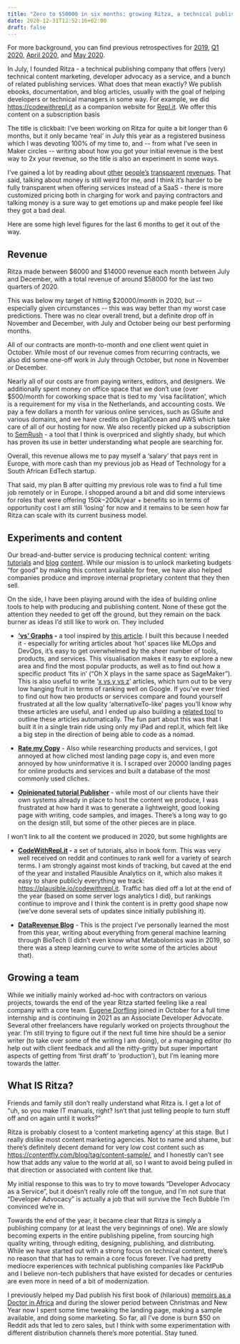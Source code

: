 ```yaml
---
title: "Zero to $50000 in six months: growing Ritza, a technical publishing company, as a productized service"
date: 2020-12-31T12:52:16+02:00
draft: false
---
```


For more background, you can find previous retrospectives for
[<u>2019</u>](https://sixhobbits.github.io/hugoblog/posts/2019-retrospective/),
[<u>Q1
2020</u>](https://sixhobbits.github.io/hugoblog/posts/2020-q1-retrospective/),
[<u>April
2020</u>](https://sixhobbits.github.io/hugoblog/posts/2020-04-retrospective/),
and [<u>May
2020</u>](https://sixhobbits.github.io/hugoblog/posts/2020-05-retrospective/).

In July, I founded Ritza - a technical publishing company that offers
(very) technical content marketing, developer advocacy as a service, and
a bunch of related publishing services. What does that mean exactly? We
publish ebooks, documentation, and blog articles, usually with the goal
of helping developers or technical managers in some way. For example, we
did [<u>https://codewithrepl.it</u>](https://codewithrepl.it) as a
companion website for [<u>Repl.it</u>](https://repl.it/). We offer this
content on a subscription basis

The title is clickbait: I’ve been working on Ritza for quite a bit
longer than 6 months, but it only became ‘real’ in July this year as a
registered business which I was devoting 100% of my time to, and -- from
what I’ve seen in Maker circles -- writing about how you got your
initial revenue is the best way to 2x your revenue, so the title is also
an experiment in some ways.

I’ve gained a lot by reading about
[<u>other</u>](https://www.coryzue.com/open/)
[<u>people’s</u>](https://twitter.com/SahinKevin/status/1334142235051520000)
[<u>transparent</u>](https://themakingof.carrd.co)
[<u>revenues</u>](https://nomadlist.com/open). That said, talking about
money is still weird for me, and I think it’s harder to be fully
transparent when offering services instead of a SaaS - there is more
customized pricing both in charging for work and paying contractors and
talking money is a sure way to get emotions up and make people feel like
they got a bad deal.

Here are some high level figures for the last 6 months to get it out of
the way.

Revenue
-------

Ritza made between $6000 and $14000 revenue each month between July and
December, with a total revenue of around $58000 for the last two
quarters of 2020.

This was below my target of hitting $20000/month in 2020, but --
especially given circumstances -- this was way better than my worst case
predictions. There was no clear overall trend, but a definite drop off
in November and December, with July and October being our best
performing months.

All of our contracts are month-to-month and one client went quiet in
October. While most of our revenue comes from recurring contracts, we
also did some one-off work in July through October, but none in November
or December.

Nearly all of our costs are from paying writers, editors, and designers.
We additionally spent money on office space that we don’t use (over
$500/month for coworking space that is tied to my ‘visa facilitation’,
which is a requirement for my visa in the Netherlands, and accounting
costs. We pay a few dollars a month for various online services, such as
GSuite and various domains, and we have credits on DigitalOcean and AWS
which take care of all of our hosting for now. We also recently picked
up a subscription to [<u>SemRush</u>](https://www.semrush.com/) - a tool
that I think is overpriced and slightly shady, but which has proven its use
in better understanding what people are searching for.

Overall, this revenue allows me to pay myself a ‘salary’ that pays rent
in Europe, with more cash than my previous job as Head of Technology for
a South African EdTech startup.

That said, my plan B after quitting my previous role was to find a full
time job remotely or in Europe. I shopped around a bit and did some
interviews for roles that were offering $150k-$200k/year + benefits so
in terms of opportunity cost I am still ‘losing’ for now and it remains
to be seen how far Ritza can scale with its current business model.

Experiments and content
-----------------------

Our bread-and-butter service is producing technical content: writing
[<u>tutorials</u>](https://codewithrepl.it) and
[<u>blog</u>](https://datarevenue.com/en-blog)
[<u>content</u>](https://virtasant.com/blog/data-lake-vs-data-warehouse/).
While our mission is to unlock marketing budgets “for good” by making
this content available for free, we have also helped companies produce
and improve internal proprietary content that they then sell.

On the side, I have been playing around with the idea of building online
tools to help with producing and publishing content. None of these got
the attention they needed to get off the ground, but they remain on the
back burner as ideas I’d still like to work on. They included

* **[<u>‘vs’ Graphs</u>](https://vsgraphs.ritza.co/) -** a tool
     inspired by [<u>this
     article</u>](https://medium.com/applied-data-science/the-google-vs-trick-618c8fd5359f).
     I built this because I needed it - especially for writing articles
     about ‘hot’ spaces like MLOps and DevOps, it’s easy to get
     overwhelmed by the sheer number of tools, products, and services.
     This visualisation makes it easy to explore a new area and find
     the most popular products, as well as to find out how a specific
     product ‘fits in’ (“Oh X plays in the same space as SageMaker”).
     This is also useful to write ‘[<u>x vs y vs
     z</u>](https://datarevenue.com/en-blog/data-dashboarding-streamlit-vs-dash-vs-shiny-vs-voila)’
     articles, which turn out to be very low hanging fruit in terms of
     ranking well on Google. If you’ve ever tried to find out how two
     products or services compare and found yourself frustrated at all
     the low quality ‘alternativeTo-like’ pages you’ll know why these
     articles are useful, and I ended up also building a [<u>related
     tool</u>](http://versus.ritza.co) to outline these articles
     automatically. The fun part about this was that I built it in a
     single train ride using only my iPad and repl.it, which felt like
     a big step in the direction of being able to code as a nomad.

* **[<u>Rate my Copy</u>](https://ratemycopy.ritza.co/)** - Also while
     researching products and services, I got annoyed at how cliched
     most landing page copy is, and even more annoyed by how
     uninformative it is. I scraped over 20000 landing pages for online
     products and services and built a database of the most commonly
     used cliches.

* **[<u>Opinionated tutorial
     Publisher</u>](https://ritza.co/experiments/opinionated-tutorial-publisher.html)** -
     while most of our clients have their own systems already in place
     to host the content we produce, I was frustrated at how hard it
     was to generate a lightweight, good looking page with writing,
     code samples, and images. There’s a long way to go on the design
     still, but some of the other pieces are in place.

I won’t link to all the content we produced in 2020, but some highlights
are

* **[<u>CodeWithRepl.it</u>](https://www.codewithrepl.it/) -** a set
     of tutorials, also in book form. This was very well received on
     reddit and continues to rank well for a variety of search terms. I
     am strongly against most kinds of tracking, but caved at the end
     of the year and installed Plausible Analytics on it, which also
     makes it easy to share publicly everything we track:
     [<u>https://plausible.io/codewithrepl.it</u>](https://plausible.io/codewithrepl.it).
     Traffic has died off a lot at the end of the year (based on some
     server logs analytics I did), but rankings continue to improve and
     I think the content is in pretty good shape now (we’ve done
     several sets of updates since initially publishing it).

* **[<u>DataRevenue Blog</u>](https://datarevenue.com/en-blog)** -
     This is the project I’ve personally learned the most from this
     year, writing about everything from general machine learning
     through BioTech (I didn’t even know what Metabolomics was in 2019,
     so there was a steep learning curve to write some of the articles
     about that).

Growing a team
--------------

While we initially mainly worked ad-hoc with contractors on various
projects, towards the end of the year Ritza started feeling like a real
company with a core team. [<u>Eugene
Dorfling</u>](https://dev.to/eugenedorfling/technical-writing-internship-it-can-only-get-better-from-here-10ma)
joined in October for a full time internship and is continuing in 2021
as an Associate Developer Advocate. Several other freelancers have
regularly worked on projects throughout the year. I’m still trying to
figure out if the next full time hire should be a senior writer (to take
over some of the writing I am doing), or a managing editor (to help out
with client feedback and all the nitty-gritty but super important
aspects of getting from ‘first draft’ to ‘production’), but I’m leaning
more towards the latter.

What IS Ritza?
--------------

Friends and family still don’t really understand what Ritza is. I get a
lot of “uh, so you make IT manuals, right? Isn’t that just telling
people to turn stuff off and on again until it works?”

Ritza is probably closest to a ‘content marketing agency’ at this stage.
But I really dislike most content marketing agencies. Not to name and
shame, but there’s definitely decent demand for very low cost content
such as
[<u>https://contentfly.com/blog/tag/content-sample/</u>](https://contentfly.com/blog/tag/content-sample/),
and I honestly can’t see how that adds any value to the world at all, so
I want to avoid being pulled in that direction or associated with
content like that.

My initial response to this was to try to move towards “Developer
Advocacy as a Service”, but it doesn’t really role off the tongue, and
I’m not sure that “Developer Advocacy” is actually a job that will
survive the Tech Bubble I’m convinced we’re in.

Towards the end of the year, it became clear that Ritza is simply a
publishing company (or at least the very beginnings of one). We are
slowly becoming experts in the entire publishing pipeline, from sourcing
high quality writing, through editing, designing, publishing, and
distributing. While we have started out with a strong focus on technical
content, there’s no reason that that has to remain a core focus forever.
I’ve had pretty mediocre experiences with technical publishing companies
like PacktPub and I believe non-tech publishers that have existed for
decades or centuries are even more in need of a bit of modernization.

I previously helped my Dad publish his first book of (hilarious)
[<u>memoirs as a Doctor in Africa</u>](http://leanpub.com/doctor) and
during the slower period between Christmas and New Year now I spent some
time tweaking the landing page, making a sample available, and doing
some marketing. So far, all I’ve done is burn $50 on Reddit ads that led
to zero sales, but I think with some experimentation with different
distribution channels there’s more potential. Stay tuned.


